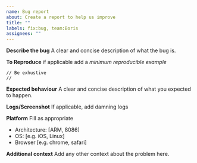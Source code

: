 ```yaml
---
name: Bug report
about: Create a report to help us improve
title: ""
labels: fix:bug, team:Boris
assignees: ""
---
```


**Describe the bug**
A clear and concise description of what the bug is.

**To Reproduce**
if applicable add a _minimum reproducible example_

```
// Be exhustive
//
```

**Expected behaviour**
A clear and concise description of what you expected to happen.

**Logs/Screenshot**
If applicable, add damning logs

**Platform**
Fill as appropriate

- Architecture: [ARM, 8086]
- OS: [e.g. iOS, Linux]
- Browser [e.g. chrome, safari]

**Additional context**
Add any other context about the problem here.
